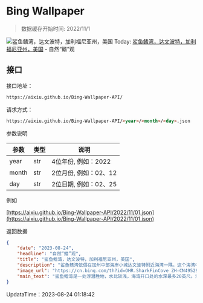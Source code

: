 # Bing Wallpaper

> 数据缓存开始时间: 2022/11/1

![鲨鱼鳍湾，达文波特，加利福尼亚州，美国](https://cn.bing.com/th?id=OHR.SharkFinCove_ZH-CN4952934195_1920x1080.webp)
Today: [鲨鱼鳍湾，达文波特，加利福尼亚州，美国](https://cn.bing.com/th?id=OHR.SharkFinCove_ZH-CN4952934195_1920x1080.webp) - 自然“鳍”观

## 接口

接口地址：

```html
https://aixiu.github.io/Bing-Wallpaper-API/
```

请求方式：

```html
https://aixiu.github.io/Bing-Wallpaper-API/<year>/<month>/<day>.json
```

参数说明

| 参数 | 类型 | 说明 |
| - | - | - |
| year | str | 4位年份, 例如：2022 |
| month | str | 2位月份, 例如：02、12 |
| day | str | 2位日期, 例如：02、25 |

例如

[https://aixiu.github.io/Bing-Wallpaper-API/2022/11/01.json](https://aixiu.github.io/Bing-Wallpaper-API/2022/11/01.json)

返回数据

```json
{
    "date": "2023-08-24",
    "headline": "自然“鳍”观",
    "title": "鲨鱼鳍湾，达文波特，加利福尼亚州，美国",
    "description": "鲨鱼鳍湾依偎在加州中部海岸小城达文波特附近海湾一隅。这个海湾中有一个形似鲨鱼鳍的海蚀柱，海湾也因此得名“鲨鱼鳍湾”。这个鲨鱼鳍状的海蚀柱曾是包围海滩的泥岩悬崖的一部分，在长年累月的海浪和大风的侵蚀作用下，最终形成了这个“鲨鱼鳍”。从一号公路上可以看到鲨鱼鳍湾，旅行者可以在此停留，一览无垠的太平洋。",
    "image_url": "https://cn.bing.com/th?id=OHR.SharkFinCove_ZH-CN4952934195_1920x1080.webp",
    "main_text": "鲨鱼鳍湾是一处浮潜胜地，水比较浅，海湾开口处的水深最多20英尺。海湾以外的海域更适合潜水。"
}
```

UpdataTime：2023-08-24 01:18:42
